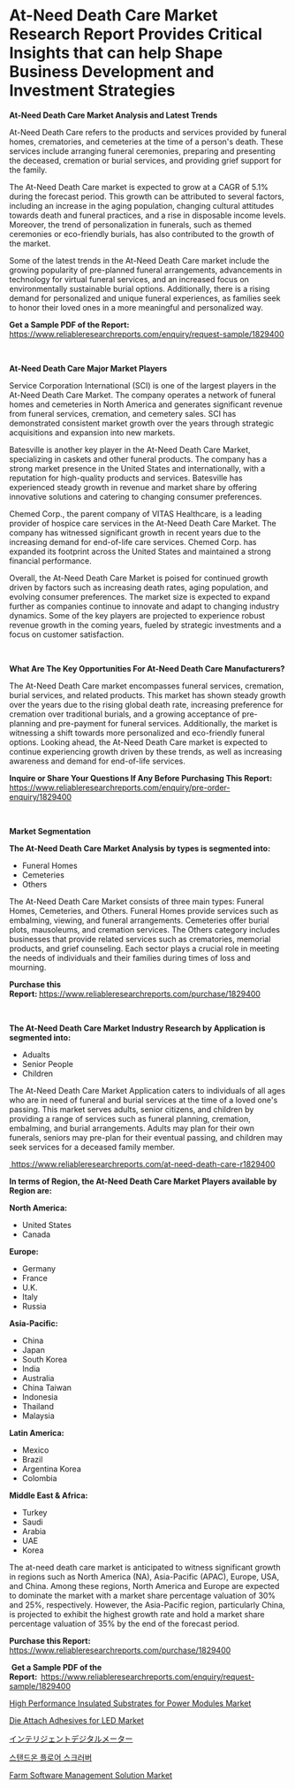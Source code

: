 <p><h1>At-Need Death Care Market Research Report Provides Critical Insights that can help Shape Business Development and Investment Strategies</h1></p><p><strong>At-Need Death Care Market Analysis and Latest Trends</strong></p>
<p><p>At-Need Death Care refers to the products and services provided by funeral homes, crematories, and cemeteries at the time of a person's death. These services include arranging funeral ceremonies, preparing and presenting the deceased, cremation or burial services, and providing grief support for the family.</p><p>The At-Need Death Care market is expected to grow at a CAGR of 5.1% during the forecast period. This growth can be attributed to several factors, including an increase in the aging population, changing cultural attitudes towards death and funeral practices, and a rise in disposable income levels. Moreover, the trend of personalization in funerals, such as themed ceremonies or eco-friendly burials, has also contributed to the growth of the market.</p><p>Some of the latest trends in the At-Need Death Care market include the growing popularity of pre-planned funeral arrangements, advancements in technology for virtual funeral services, and an increased focus on environmentally sustainable burial options. Additionally, there is a rising demand for personalized and unique funeral experiences, as families seek to honor their loved ones in a more meaningful and personalized way.</p></p>
<p><strong>Get a Sample PDF of the Report:&nbsp;</strong> <a href="https://www.reliableresearchreports.com/enquiry/request-sample/1829400">https://www.reliableresearchreports.com/enquiry/request-sample/1829400</a></p>
<p>&nbsp;</p>
<p><strong>At-Need Death Care Major Market Players</strong></p>
<p><p>Service Corporation International (SCI) is one of the largest players in the At-Need Death Care Market. The company operates a network of funeral homes and cemeteries in North America and generates significant revenue from funeral services, cremation, and cemetery sales. SCI has demonstrated consistent market growth over the years through strategic acquisitions and expansion into new markets.</p><p>Batesville is another key player in the At-Need Death Care Market, specializing in caskets and other funeral products. The company has a strong market presence in the United States and internationally, with a reputation for high-quality products and services. Batesville has experienced steady growth in revenue and market share by offering innovative solutions and catering to changing consumer preferences.</p><p>Chemed Corp., the parent company of VITAS Healthcare, is a leading provider of hospice care services in the At-Need Death Care Market. The company has witnessed significant growth in recent years due to the increasing demand for end-of-life care services. Chemed Corp. has expanded its footprint across the United States and maintained a strong financial performance.</p><p>Overall, the At-Need Death Care Market is poised for continued growth driven by factors such as increasing death rates, aging population, and evolving consumer preferences. The market size is expected to expand further as companies continue to innovate and adapt to changing industry dynamics. Some of the key players are projected to experience robust revenue growth in the coming years, fueled by strategic investments and a focus on customer satisfaction.</p></p>
<p>&nbsp;</p>
<p><strong>What Are The Key Opportunities For At-Need Death Care Manufacturers?</strong></p>
<p><p>The At-Need Death Care market encompasses funeral services, cremation, burial services, and related products. This market has shown steady growth over the years due to the rising global death rate, increasing preference for cremation over traditional burials, and a growing acceptance of pre-planning and pre-payment for funeral services. Additionally, the market is witnessing a shift towards more personalized and eco-friendly funeral options. Looking ahead, the At-Need Death Care market is expected to continue experiencing growth driven by these trends, as well as increasing awareness and demand for end-of-life services.</p></p>
<p><strong>Inquire or Share Your Questions If Any Before Purchasing This Report:</strong> <a href="https://www.reliableresearchreports.com/enquiry/pre-order-enquiry/1829400">https://www.reliableresearchreports.com/enquiry/pre-order-enquiry/1829400</a></p>
<p>&nbsp;</p>
<p><strong>Market Segmentation</strong></p>
<p><strong>The At-Need Death Care Market Analysis by types is segmented into:</strong></p>
<p><ul><li>Funeral Homes</li><li>Cemeteries</li><li>Others</li></ul></p>
<p><p>The At-Need Death Care Market consists of three main types: Funeral Homes, Cemeteries, and Others. Funeral Homes provide services such as embalming, viewing, and funeral arrangements. Cemeteries offer burial plots, mausoleums, and cremation services. The Others category includes businesses that provide related services such as crematories, memorial products, and grief counseling. Each sector plays a crucial role in meeting the needs of individuals and their families during times of loss and mourning.</p></p>
<p><strong>Purchase this Report:&nbsp;</strong><a href="https://www.reliableresearchreports.com/purchase/1829400">https://www.reliableresearchreports.com/purchase/1829400</a></p>
<p>&nbsp;</p>
<p><strong>The At-Need Death Care Market Industry Research by Application is segmented into:</strong></p>
<p><ul><li>Adualts</li><li>Senior People</li><li>Children</li></ul></p>
<p><p>The At-Need Death Care Market Application caters to individuals of all ages who are in need of funeral and burial services at the time of a loved one's passing. This market serves adults, senior citizens, and children by providing a range of services such as funeral planning, cremation, embalming, and burial arrangements. Adults may plan for their own funerals, seniors may pre-plan for their eventual passing, and children may seek services for a deceased family member.</p></p>
<p><a href="https://www.reliableresearchreports.com/at-need-death-care-r1829400">&nbsp;https://www.reliableresearchreports.com/at-need-death-care-r1829400</a></p>
<p><strong>In terms of Region, the At-Need Death Care Market Players available by Region are:</strong></p>
<p>
    <p> <strong> North America: </strong>
        <ul>
            <li>United States</li>
            <li>Canada</li>
        </ul>
        </p> 
    <p> <strong> Europe: </strong>
        <ul>
            <li>Germany</li>
            <li>France</li>
            <li>U.K.</li>
            <li>Italy</li>
            <li>Russia</li>
        </ul>
        </p> 
    <p> <strong> Asia-Pacific: </strong>
        <ul>
            <li>China</li>
            <li>Japan</li>
            <li>South Korea</li>
            <li>India</li>
            <li>Australia</li>
            <li>China Taiwan</li>
            <li>Indonesia</li>
            <li>Thailand</li>
            <li>Malaysia</li>
        </ul>
        </p> 
    <p> <strong> Latin America: </strong>
        <ul>
            <li>Mexico</li>
            <li>Brazil</li>
            <li>Argentina Korea</li>
            <li>Colombia</li>
        </ul>
        </p> 
    <p> <strong> Middle East & Africa: </strong>
        <ul>
            <li>Turkey</li>
            <li>Saudi</li>
            <li>Arabia</li>
            <li>UAE</li>
            <li>Korea</li>
        </ul>
    </p>
    </p>
<p><p>The at-need death care market is anticipated to witness significant growth in regions such as North America (NA), Asia-Pacific (APAC), Europe, USA, and China. Among these regions, North America and Europe are expected to dominate the market with a market share percentage valuation of 30% and 25%, respectively. However, the Asia-Pacific region, particularly China, is projected to exhibit the highest growth rate and hold a market share percentage valuation of 35% by the end of the forecast period.</p></p>
<p><strong>Purchase this Report: </strong><a href="https://www.reliableresearchreports.com/purchase/1829400">https://www.reliableresearchreports.com/purchase/1829400</a></p>
<p>&nbsp;<strong>Get a Sample PDF of the Report:&nbsp;&nbsp;</strong><a href="https://www.reliableresearchreports.com/enquiry/request-sample/1829400">https://www.reliableresearchreports.com/enquiry/request-sample/1829400</a></p>
<p><strong></strong></p>
<p><p><a href="https://issuu.com/reportprime-2/docs/high-performance-insulated-substrates-for-power-mo">High Performance Insulated Substrates for Power Modules Market</a></p><p><a href="https://issuu.com/reportprime-2/docs/die-attach-adhesives-for-led-market-size-2030.pptx">Die Attach Adhesives for LED Market</a></p><p><a href="https://github.com/Alenaieme/Market-Research-Report-List-1/blob/main/6967750110192.md">インテリジェントデジタルメーター</a></p><p><a href="https://github.com/langcat852024/Market-Research-Report-List-1/blob/main/2478860104959.md">스탠드온 플로어 스크러버</a></p><p><a href="https://github.com/Angelnienowdseej3e45z3p8c/Market-Research-Report-List-2/blob/main/farm-software-management-solution-market.md">Farm Software Management Solution Market</a></p></p>